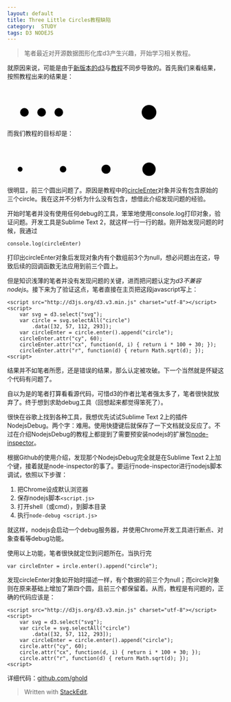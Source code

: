 ```yaml
---
layout: default
title: Three Little Circles教程缺陷
category:  STUDY
tags: D3 NODEJS
---
```

>笔者最近对开源数据图形化库d3产生兴趣，开始学习相关教程。

就原因来说，可能是由于[新版本的d3](https://github.com/mbostock/d3)与[教程](http://bost.ocks.org/mike/circles)不同步导致的。首先我们来看结果，按照教程出来的结果是：

<svg id="test" width="720" height="120"><circle cx="40" cy="60" r="10"></circle><circle cx="80" cy="60" r="10"></circle><circle cx="120" cy="60" r="10"></circle><circle cy="60" cx="330" r="17.11724276862369"></circle></svg>

而我们教程的目标却是：

<svg id="test" width="720" height="120"><circle cx="30" cy="60" r="5.656854249492381"></circle><circle cx="130" cy="60" r="7.54983443527075"></circle><circle cx="230" cy="60" r="10.583005244258363"></circle><circle cy="60" cx="330" r="15.459624833740307"></circle></svg>

很明显，前三个圆出问题了。原因是教程中的[circleEnter](http://bost.ocks.org/mike/circles/#entering)对象并没有包含原始的三个circle。我在这并不分析为什么没有包含，想借此介绍发现问题的经验。

<!-- excerpt -->

开始时笔者并没有使用任何debug的工具，笨笨地使用console.log打印对象，验证问题。开发工具是Sublime Text 2，就这样一行一行的敲。刚开始发现问题的时候，我通过

`console.log(circleEnter)`

打印出circleEnter对象后发现对象内有个数组前3个为null，想必问题出在这，导致后续的回调函数无法应用到前三个圆上。

但是知识浅薄的笔者并没有发现问题的关键，进而把问题认定为*d3不兼容nodejs*。接下来为了验证这点，笔者直接在主页把这段javascript写上：

```
<script src="http://d3js.org/d3.v3.min.js" charset="utf-8"></script>
<script>
    var svg = d3.select("svg");
    var circle = svg.selectAll("circle")
        .data([32, 57, 112, 293]);
    var circleEnter = circle.enter().append("circle");
    circleEnter.attr("cy", 60);
    circleEnter.attr("cx", function(d, i) { return i * 100 + 30; });
    circleEnter.attr("r", function(d) { return Math.sqrt(d); });
<script>
```

结果并不如笔者所愿，还是错误的结果，那么认定被攻破。下一个当然就是怀疑这个代码有问题了。

自以为是的笔者打算看看源代码，可惜d3的作者比笔者强太多了，笔者很快就放弃了。终于想到求助debug工具（回想起来都觉得笨死了）。

很快在谷歌上找到各种工具，我想优先试试Sublime Text 2上的插件NodejsDebug。两个字：难用。使用快捷键后就保存了一下文档就没反应了。不过在介绍NodejsDebug的教程上都提到了需要预安装nodejs的扩展包[node-inspector](https://github.com/node-inspector/node-inspector)。

根据Github的使用介绍，发现那个NodejsDebug完全就是在Sublime Text 2上加个键，接着就是node-inspector的事了。要运行node-inspector进行nodejs脚本调试，依照以下步骤：

 1. 把Chrome设成默认浏览器
 2. 保存nodejs脚本`<script.js>`
 3. 打开shell（或cmd），到脚本目录
 4. 执行`node-debug <script.js>`

就这样，nodejs会启动一个debug服务器，并使用Chrome开发工具进行断点、对象查看等debug功能。

使用以上功能，笔者很快就定位到问题所在。当执行完

`var circleEnter = ircle.enter().append("circle");`

发现circleEnter对象如开始时描述一样，有个数据的前三个为null；而circle对象则在原来基础上增加了第四个圆，且前三个都保留着。从而，教程是有问题的，正确的代码应该是：

```
<script src="http://d3js.org/d3.v3.min.js" charset="utf-8"></script>
<script>
    var svg = d3.select("svg");
    var circle = svg.selectAll("circle")
        .data([32, 57, 112, 293]);
    var circleEnter = circle.enter().append("circle");
    circle.attr("cy", 60);
    circle.attr("cx", function(d, i) { return i * 100 + 30; });
    circle.attr("r", function(d) { return Math.sqrt(d); });
<script>
```

详细代码：[github.com/ghold](https://github.com/ghold/D3Study/blob/master/lessons/2/requestHandlers.js)

> Written with [StackEdit](https://stackedit.io/).